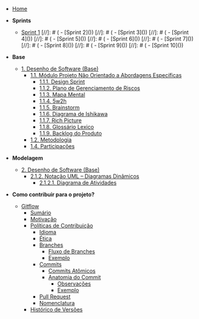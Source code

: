 <!-- docs/_sidebar.md -->

- [Home](/README.md)

- **Sprints**
  - [Sprint 1](./Sprints/sprint1.md)
[//]: # (  - [Sprint 2]&#40;&#41;)
[//]: # (  - [Sprint 3]&#40;&#41;)
[//]: # (  - [Sprint 4]&#40;&#41;)
[//]: # (  - [Sprint 5]&#40;&#41;)
[//]: # (  - [Sprint 6]&#40;&#41;)
[//]: # (  - [Sprint 7]&#40;&#41;)
[//]: # (  - [Sprint 8]&#40;&#41;)
[//]: # (  - [Sprint 9]&#40;&#41;)
[//]: # (  - [Sprint 10]&#40;&#41;)

- **Base**
  - [1. Desenho de Software (Base)](Base/1.Base.md)
    - [1.1. Módulo Projeto Não Orientado a Abordagens Específicas](Base/1.1.AbordagemNaoEspecifica.md)
      - [1.1.1. Design Sprint](Base/1.1.1.DesignSprint.md)
      - [1.1.2. Plano de Gerenciamento de Riscos](Base/1.1.2.PlanoDeRiscos.md)
      - [1.1.3. Mapa Mental](Base/1.1.3.MapaMental.md)
      - [1.1.4. 5w2h](Base/1.1.4.5w2h.md)
      - [1.1.5. Brainstorm](Base/1.1.5.Brainstorm.md)
      - [1.1.6. Diagrama de Ishikawa](Base/1.1.6.Ishikawa.md)
      - [1.1.7. Rich Picture](Base/1.1.7.RichPicture.md)
      - [1.1.8. Glossário Lexico](Base/1.1.8.GlossarioLexico.md) 
      - [1.1.9. Backlog do Produto](Base/1.1.9.Backlog.md)
    - [1.2. Metodologia](Base/1.2.ProcessosMetodologiasAbordagens.md)
    - [1.4. Participações](Base/1.4.ParticipacoesBase.md)

- **Modelagem**
  - [2. Desenho de Software (Base)](Modelagem/2.Modelagem.md)
    - [2.1.2. Notação UML – Diagramas Dinâmicos](Modelagem/2.1.2.UMLDinamicos.md)
      - [2.1.2.1. Diagrama de Atividades](Modelagem/2.1.2.DiagramaAtividades.md)

- **Como contribuir para o projeto?**
  - [Gitflow](/gitflow.md)
    - [Sumário](./gitflow.md#sumário)
    - [Motivação](./gitflow.md#motivação)
    - [Políticas de Contribuição](./gitflow.md#políticas-de-contribuição)
      - [Idioma](./gitflow.md#idioma)
      - [Ética](./gitflow.md#ética)
      - [Branches](./gitflow.md#branches)
        - [Fluxo de Branches](./gitflow.md#fluxo-de-branches)
        - [Exemplo](./gitflow.md#exemplo-do-fluxo-de-branches)
      - [Commits](./gitflow.md#commits)
        - [Commits Atômicos](./gitflow.md#commits-atômicos)
        - [Anatomia do Commit](./gitflow.md#anatomia-do-commit)
          - [Observações](./gitflow.md#observações)
          - [Exemplo](./gitflow.md#exemplo-de-commit)
      - [Pull Request](./gitflow.md#pull-request)
      - [Nomenclatura](./gitflow.md#nomenclatura)
    - [Histórico de Versões](./gitflow.md#histórico-de-versões)
